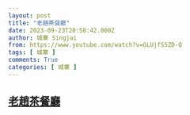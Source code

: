 ```yaml
---
layout: post
title: "老趙茶餐廳"
date: 2023-09-23T20:58:42.000Z
author: 城寨 Singjai
from: https://www.youtube.com/watch?v=GLUjfS5ZD-Q
tags: [ 城寨 ]
comments: True
categories: [ 城寨 ]
---
```

<!--1695502722000-->
[老趙茶餐廳](https://www.youtube.com/watch?v=GLUjfS5ZD-Q)
------

<div>

</div>
